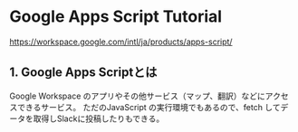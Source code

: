 # Google Apps Script Tutorial

https://workspace.google.com/intl/ja/products/apps-script/

## 1. Google Apps Scriptとは

Google Workspace のアプリやその他サービス（マップ、翻訳）などにアクセスできるサービス。
ただのJavaScript の実行環境でもあるので、fetch してデータを取得しSlackに投稿したりもできる。



